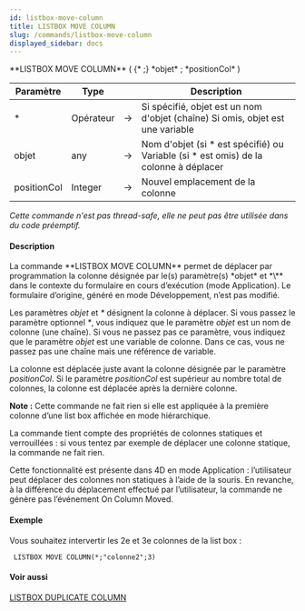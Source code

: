 ```yaml
---
id: listbox-move-column
title: LISTBOX MOVE COLUMN
slug: /commands/listbox-move-column
displayed_sidebar: docs
---
```


<!--REF #_command_.LISTBOX MOVE COLUMN.Syntax-->**LISTBOX MOVE COLUMN** ( {* ;} *objet* ; *positionCol* )<!-- END REF-->
<!--REF #_command_.LISTBOX MOVE COLUMN.Params-->
| Paramètre | Type |  | Description |
| --- | --- | --- | --- |
| * | Opérateur | &#8594;  | Si spécifié, objet est un nom d'objet (chaîne) Si omis, objet est une variable |
| objet | any | &#8594;  | Nom d'objet (si * est spécifié) ou Variable (si * est omis) de la colonne à déplacer |
| positionCol | Integer | &#8594;  | Nouvel emplacement de la colonne |

<!-- END REF-->

*Cette commande n'est pas thread-safe, elle ne peut pas être utilisée dans du code préemptif.*


#### Description 

<!--REF #_command_.LISTBOX MOVE COLUMN.Summary-->La commande **LISTBOX MOVE COLUMN** permet de déplacer par programmation la colonne désignée par le(s) paramètre(s) *objet* et *\** dans le contexte du formulaire en cours d’exécution (mode Application).<!-- END REF--> Le formulaire d’origine, généré en mode Développement, n’est pas modifié. 

Les paramètres *objet* et *\** désignent la colonne à déplacer. Si vous passez le paramètre optionnel *\**, vous indiquez que le paramètre *objet* est un nom de colonne (une chaîne). Si vous ne passez pas ce paramètre, vous indiquez que le paramètre *objet* est une variable de colonne. Dans ce cas, vous ne passez pas une chaîne mais une référence de variable. 

La colonne est déplacée juste avant la colonne désignée par le paramètre *positionCol*. Si le paramètre *positionCol* est supérieur au nombre total de colonnes, la colonne est déplacée après la dernière colonne.

**Note :** Cette commande ne fait rien si elle est appliquée à la première colonne d’une list box affichée en mode hiérarchique.

La commande tient compte des propriétés de colonnes statiques et verrouillées : si vous tentez par exemple de déplacer une colonne statique, la commande ne fait rien. 

Cette fonctionnalité est présente dans 4D en mode Application : l’utilisateur peut déplacer des colonnes non statiques à l’aide de la souris. En revanche, à la différence du déplacement effectué par l’utilisateur, la commande ne génère pas l’événement On Column Moved. 

#### Exemple 

Vous souhaitez intervertir les 2e et 3e colonnes de la list box :

```4d
 LISTBOX MOVE COLUMN(*;"colonne2";3)
```

#### Voir aussi 

[LISTBOX DUPLICATE COLUMN](listbox-duplicate-column.md)  